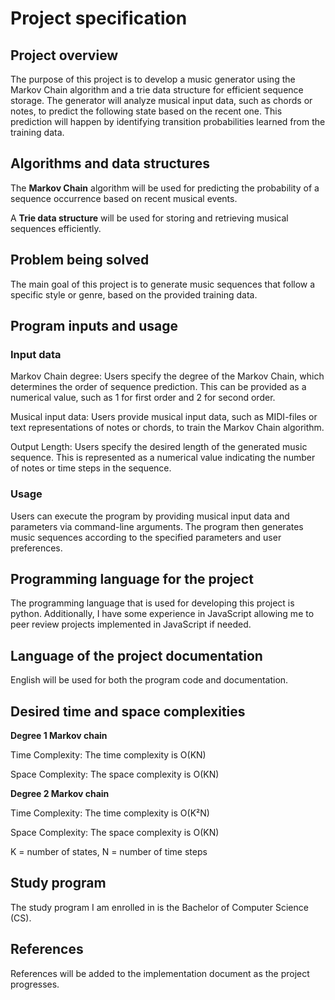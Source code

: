 # Project specification

## Project overview

The purpose of this project is to develop a music generator using the Markov Chain algorithm and a trie data structure for efficient sequence storage. The generator will analyze musical input data, such as chords or notes, to predict the following state based on the recent one. This prediction will happen by identifying transition probabilities learned from the training data.

## Algorithms and data structures

The **Markov Chain** algorithm will be used for predicting the probability of a sequence occurrence based on recent musical events.

A **Trie data structure** will be used for storing and retrieving musical sequences efficiently.

## Problem being solved

The main goal of this project is to generate music sequences that follow a specific style or genre, based on the provided training data.

## Program inputs and usage

### Input data

Markov Chain degree: Users specify the degree of the Markov Chain, which determines the order of sequence prediction. This can be provided as a numerical value, such as 1 for first order and 2 for second order.

Musical input data: Users provide musical input data, such as MIDI-files or text representations of notes or chords, to train the Markov Chain algorithm. 

Output Length: Users specify the desired length of the generated music sequence. This is represented as a numerical value indicating the number of notes or time steps in the sequence.

### Usage

Users can execute the program by providing musical input data and parameters via command-line arguments. The program then generates music sequences according to the specified parameters and user preferences.

## Programming language for the project

The programming language that is used for developing this project is python. Additionally, I have some experience in JavaScript allowing me to peer review projects implemented in JavaScript if needed.

## Language of the project documentation

English will be used for both the program code and documentation.

## Desired time and space complexities

**Degree 1 Markov chain**

Time Complexity: The time complexity is O(KN)

Space Complexity: The space complexity is O(KN)

**Degree 2 Markov chain**

Time Complexity: The time complexity is O(K²N)

Space Complexity: The space complexity is O(KN)

K = number of states, N = number of time steps

## Study program

The study program I am enrolled in is the Bachelor of Computer Science (CS).

## References

References will be added to the implementation document as the project progresses.
